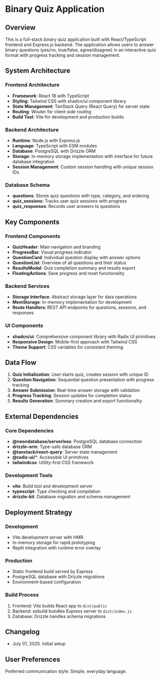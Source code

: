 # Binary Quiz Application

## Overview

This is a full-stack binary quiz application built with React/TypeScript frontend and Express.js backend. The application allows users to answer binary questions (yes/no, true/false, agree/disagree) in an interactive quiz format with progress tracking and session management.

## System Architecture

### Frontend Architecture
- **Framework**: React 18 with TypeScript
- **Styling**: Tailwind CSS with shadcn/ui component library
- **State Management**: TanStack Query (React Query) for server state
- **Routing**: Wouter for client-side routing
- **Build Tool**: Vite for development and production builds

### Backend Architecture
- **Runtime**: Node.js with Express.js
- **Language**: TypeScript with ESM modules
- **Database**: PostgreSQL with Drizzle ORM
- **Storage**: In-memory storage implementation with interface for future database integration
- **Session Management**: Custom session handling with unique session IDs

### Database Schema
- **questions**: Stores quiz questions with type, category, and ordering
- **quiz_sessions**: Tracks user quiz sessions with progress
- **quiz_responses**: Records user answers to questions

## Key Components

### Frontend Components
- **QuizHeader**: Main navigation and branding
- **ProgressBar**: Visual progress indicator
- **QuestionCard**: Individual question display with answer options
- **QuestionList**: Overview of all questions and their status
- **ResultsModal**: Quiz completion summary and results export
- **FloatingActions**: Save progress and reset functionality

### Backend Services
- **Storage Interface**: Abstract storage layer for data operations
- **MemStorage**: In-memory implementation for development
- **Route Handlers**: REST API endpoints for questions, sessions, and responses

### UI Components
- **shadcn/ui**: Comprehensive component library with Radix UI primitives
- **Responsive Design**: Mobile-first approach with Tailwind CSS
- **Theme Support**: CSS variables for consistent theming

## Data Flow

1. **Quiz Initialization**: User starts quiz, creates session with unique ID
2. **Question Navigation**: Sequential question presentation with progress tracking
3. **Answer Submission**: Real-time answer storage with validation
4. **Progress Tracking**: Session updates for completion status
5. **Results Generation**: Summary creation and export functionality

## External Dependencies

### Core Dependencies
- **@neondatabase/serverless**: PostgreSQL database connection
- **drizzle-orm**: Type-safe database ORM
- **@tanstack/react-query**: Server state management
- **@radix-ui/***: Accessible UI primitives
- **tailwindcss**: Utility-first CSS framework

### Development Tools
- **vite**: Build tool and development server
- **typescript**: Type checking and compilation
- **drizzle-kit**: Database migration and schema management

## Deployment Strategy

### Development
- Vite development server with HMR
- In-memory storage for rapid prototyping
- Replit integration with runtime error overlay

### Production
- Static frontend build served by Express
- PostgreSQL database with Drizzle migrations
- Environment-based configuration

### Build Process
1. Frontend: Vite builds React app to `dist/public`
2. Backend: esbuild bundles Express server to `dist/index.js`
3. Database: Drizzle handles schema migrations

## Changelog
- July 01, 2025. Initial setup

## User Preferences

Preferred communication style: Simple, everyday language.